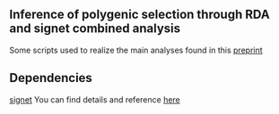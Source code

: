 ## Inference of polygenic selection through RDA and signet combined analysis

Some scripts used to realize the main analyses found in this [preprint](https://www.biorxiv.org/content/10.1101/311464v1.abstract)

## Dependencies

[signet](https://github.com/CMPG/signet) 
You can find details and reference [here](https://academic.oup.com/nar/article/45/16/e149/3978037)




